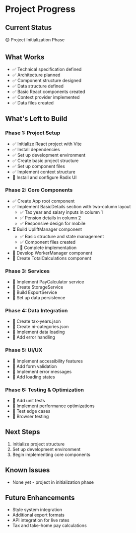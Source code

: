 # Project Progress

## Current Status
🟡 Project Initialization Phase

## What Works
- ✅ Technical specification defined
- ✅ Architecture planned
- ✅ Component structure designed
- ✅ Data structure defined
- ✅ Basic React components created
- ✅ Context provider implemented
- ✅ Data files created

## What's Left to Build

### Phase 1: Project Setup
- ✅ Initialize React project with Vite
- ✅ Install dependencies
- ✅ Set up development environment
- ✅ Create basic project structure
- ✅ Set up component files
- ✅ Implement context structure
- 🔲 Install and configure Radix UI

### Phase 2: Core Components
- ✅ Create App root component
- ✅ Implement BasicDetails section with two-column layout
  - ✅ Tax year and salary inputs in column 1
  - ✅ Pension details in column 2
  - ✅ Responsive design for mobile
- ⏳ Build UpliftManager component
  - ✅ Basic structure and state management
  - ✅ Component files created
  - 🔲 Complete implementation
- 🔲 Develop WorkerManager component
- 🔲 Create TotalCalculations component

### Phase 3: Services
- 🔲 Implement PayCalculator service
- 🔲 Create StorageService
- 🔲 Build ExportService
- 🔲 Set up data persistence

### Phase 4: Data Integration
- 🔲 Create tax-years.json
- 🔲 Create ni-categories.json
- 🔲 Implement data loading
- 🔲 Add error handling

### Phase 5: UI/UX
- 🔲 Implement accessibility features
- 🔲 Add form validation
- 🔲 Implement error messages
- 🔲 Add loading states

### Phase 6: Testing & Optimization
- 🔲 Add unit tests
- 🔲 Implement performance optimizations
- 🔲 Test edge cases
- 🔲 Browser testing

## Next Steps
1. Initialize project structure
2. Set up development environment
3. Begin implementing core components

## Known Issues
- None yet - project in initialization phase

## Future Enhancements
- Style system integration
- Additional export formats
- API integration for live rates
- Tax and take-home pay calculations
